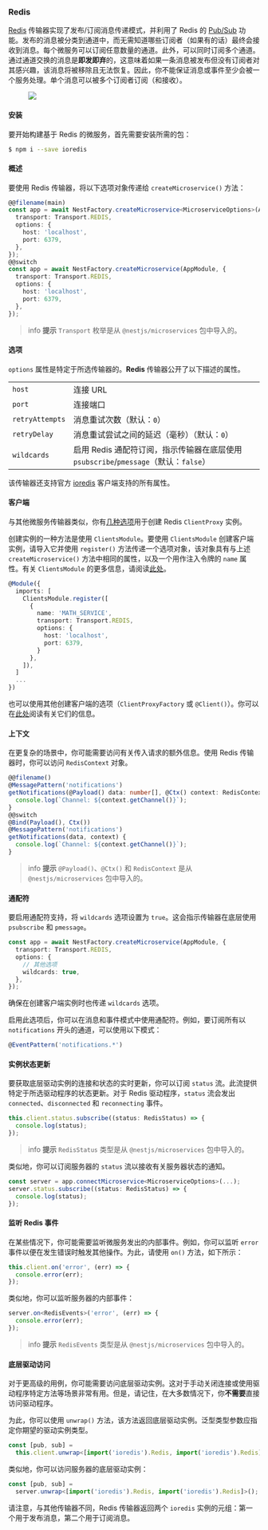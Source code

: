 ### Redis

[Redis](https://redis.io/) 传输器实现了发布/订阅消息传递模式，并利用了 Redis 的 [Pub/Sub](https://redis.io/topics/pubsub) 功能。发布的消息被分类到通道中，而无需知道哪些订阅者（如果有的话）最终会接收到消息。每个微服务可以订阅任意数量的通道。此外，可以同时订阅多个通道。通过通道交换的消息是**即发即弃**的，这意味着如果一条消息被发布但没有订阅者对其感兴趣，该消息将被移除且无法恢复。因此，你不能保证消息或事件至少会被一个服务处理。单个消息可以被多个订阅者订阅（和接收）。

<figure><img class="illustrative-image" src="/assets/Redis_1.png" /></figure>

#### 安装

要开始构建基于 Redis 的微服务，首先需要安装所需的包：

```bash
$ npm i --save ioredis
```

#### 概述

要使用 Redis 传输器，将以下选项对象传递给 `createMicroservice()` 方法：

```typescript
@@filename(main)
const app = await NestFactory.createMicroservice<MicroserviceOptions>(AppModule, {
  transport: Transport.REDIS,
  options: {
    host: 'localhost',
    port: 6379,
  },
});
@@switch
const app = await NestFactory.createMicroservice(AppModule, {
  transport: Transport.REDIS,
  options: {
    host: 'localhost',
    port: 6379,
  },
});
```

> info **提示** `Transport` 枚举是从 `@nestjs/microservices` 包中导入的。

#### 选项

`options` 属性是特定于所选传输器的。<strong>Redis</strong> 传输器公开了以下描述的属性。

<table>
  <tr>
    <td><code>host</code></td>
    <td>连接 URL</td>
  </tr>
  <tr>
    <td><code>port</code></td>
    <td>连接端口</td>
  </tr>
  <tr>
    <td><code>retryAttempts</code></td>
    <td>消息重试次数（默认：<code>0</code>）</td>
  </tr>
  <tr>
    <td><code>retryDelay</code></td>
    <td>消息重试尝试之间的延迟（毫秒）（默认：<code>0</code>）</td>
  </tr>
   <tr>
    <td><code>wildcards</code></td>
    <td>启用 Redis 通配符订阅，指示传输器在底层使用 <code>psubscribe</code>/<code>pmessage</code>（默认：<code>false</code>）</td>
  </tr>
</table>

该传输器还支持官方 [ioredis](https://redis.github.io/ioredis/index.html#RedisOptions) 客户端支持的所有属性。

#### 客户端

与其他微服务传输器类似，你有<a href="/microservices/basics#client">几种选项</a>用于创建 Redis `ClientProxy` 实例。

创建实例的一种方法是使用 `ClientsModule`。要使用 `ClientsModule` 创建客户端实例，请导入它并使用 `register()` 方法传递一个选项对象，该对象具有与上述 `createMicroservice()` 方法中相同的属性，以及一个用作注入令牌的 `name` 属性。有关 `ClientsModule` 的更多信息，请阅读<a href="/microservices/basics#client">此处</a>。

```typescript
@Module({
  imports: [
    ClientsModule.register([
      {
        name: 'MATH_SERVICE',
        transport: Transport.REDIS,
        options: {
          host: 'localhost',
          port: 6379,
        }
      },
    ]),
  ]
  ...
})
```

也可以使用其他创建客户端的选项（`ClientProxyFactory` 或 `@Client()`）。你可以在<a href="/microservices/basics#client">此处</a>阅读有关它们的信息。

#### 上下文

在更复杂的场景中，你可能需要访问有关传入请求的额外信息。使用 Redis 传输器时，你可以访问 `RedisContext` 对象。

```typescript
@@filename()
@MessagePattern('notifications')
getNotifications(@Payload() data: number[], @Ctx() context: RedisContext) {
  console.log(`Channel: ${context.getChannel()}`);
}
@@switch
@Bind(Payload(), Ctx())
@MessagePattern('notifications')
getNotifications(data, context) {
  console.log(`Channel: ${context.getChannel()}`);
}
```

> info **提示** `@Payload()`、`@Ctx()` 和 `RedisContext` 是从 `@nestjs/microservices` 包中导入的。

#### 通配符

要启用通配符支持，将 `wildcards` 选项设置为 `true`。这会指示传输器在底层使用 `psubscribe` 和 `pmessage`。

```typescript
const app = await NestFactory.createMicroservice(AppModule, {
  transport: Transport.REDIS,
  options: {
    // 其他选项
    wildcards: true,
  },
});
```

确保在创建客户端实例时也传递 `wildcards` 选项。

启用此选项后，你可以在消息和事件模式中使用通配符。例如，要订阅所有以 `notifications` 开头的通道，可以使用以下模式：

```typescript
@EventPattern('notifications.*')
```

#### 实例状态更新

要获取底层驱动实例的连接和状态的实时更新，你可以订阅 `status` 流。此流提供特定于所选驱动程序的状态更新。对于 Redis 驱动程序，`status` 流会发出 `connected`、`disconnected` 和 `reconnecting` 事件。

```typescript
this.client.status.subscribe((status: RedisStatus) => {
  console.log(status);
});
```

> info **提示** `RedisStatus` 类型是从 `@nestjs/microservices` 包中导入的。

类似地，你可以订阅服务器的 `status` 流以接收有关服务器状态的通知。

```typescript
const server = app.connectMicroservice<MicroserviceOptions>(...);
server.status.subscribe((status: RedisStatus) => {
  console.log(status);
});
```

#### 监听 Redis 事件

在某些情况下，你可能需要监听微服务发出的内部事件。例如，你可以监听 `error` 事件以便在发生错误时触发其他操作。为此，请使用 `on()` 方法，如下所示：

```typescript
this.client.on('error', (err) => {
  console.error(err);
});
```

类似地，你可以监听服务器的内部事件：

```typescript
server.on<RedisEvents>('error', (err) => {
  console.error(err);
});
```

> info **提示** `RedisEvents` 类型是从 `@nestjs/microservices` 包中导入的。

#### 底层驱动访问

对于更高级的用例，你可能需要访问底层驱动实例。这对于手动关闭连接或使用驱动程序特定方法等场景非常有用。但是，请记住，在大多数情况下，你**不需要**直接访问驱动程序。

为此，你可以使用 `unwrap()` 方法，该方法返回底层驱动实例。泛型类型参数应指定你期望的驱动实例类型。

```typescript
const [pub, sub] =
  this.client.unwrap<[import('ioredis').Redis, import('ioredis').Redis]>();
```

类似地，你可以访问服务器的底层驱动实例：

```typescript
const [pub, sub] =
  server.unwrap<[import('ioredis').Redis, import('ioredis').Redis]>();
```

请注意，与其他传输器不同，Redis 传输器返回两个 `ioredis` 实例的元组：第一个用于发布消息，第二个用于订阅消息。
